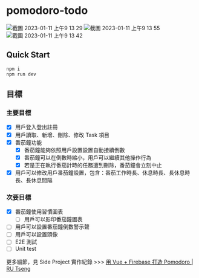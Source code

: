 # pomodoro-todo


![截圖 2023-01-11 上午9 13 29](https://user-images.githubusercontent.com/41847720/211695204-d2b726cb-40bd-427d-8efe-a789ad9e1789.png)
![截圖 2023-01-11 上午9 13 55](https://user-images.githubusercontent.com/41847720/211695227-aa4ea0aa-dfab-4d63-91a4-3fea732ff459.png)
![截圖 2023-01-11 上午9 13 42](https://user-images.githubusercontent.com/41847720/211695239-823a4745-0638-44e8-8077-4cd0410b00ac.png)

## Quick Start

```
npm i
npm run dev
```

## 目標

### 主要目標

-   [x] 用戶登入登出註冊
-   [x] 用戶讀取、新增、刪除、修改 Task 項目
-   [x] 番茄鐘功能
    -   [x] 番茄鐘能夠依照用戶設置設置自動接續倒數
    -   [x] 番茄鐘可以在倒數時縮小，用戶可以繼續其他操作行為
    -   [x] 若是正在執行番茄計時的任務遭到刪除，番茄鐘會立刻中止
-   [x] 用戶可以修改用戶番茄鐘設置，包含：番茄工作時長、休息時長、長休息時長、長休息間隔

### 次要目標

-   [x] 番茄鐘使用習慣圖表
    -   [ ] 用戶可以影印番茄鐘圖表
-   [ ] 用戶可以設置番茄鐘倒數警示聲
-   [ ] 用戶可以設置頭像
-   [ ] E2E 測試
-   [ ] Unit test

更多細節，見 Side Project 實作紀錄 >>> [用 Vue + Firebase 打造 Pomodoro | RU Tseng](https://yun-ru-tseng.github.io/posts/make-a-pomodoro/)
